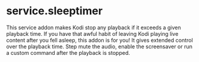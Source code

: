 service.sleeptimer
================

This service addon makes Kodi stop any playback if it exceeds a given playback time. If you have that awful habit of leaving Kodi playing live content after you fell asleep, this addon is for you! It gives extended control over the playback time. Step mute the audio, enable the screensaver or run a custom command after the playback is stopped.
